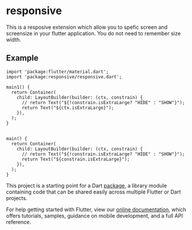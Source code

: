 # responsive

This is a resposive extension which allow you to spefic screen and screensize in your flutter application. You do not need to remember size width.

## Example

```
import 'package:flutter/material.dart';
import 'package:responsive/responsive.dart';

main1() {
  return Container(
    child: LayoutBuilder(builder: (ctx, constrain) {
      // return Text("${!constrain.isExtraLarge? "HIDE" : "SHOW"}");
      return Text("${ctx.isExtraLarge}");
    }),
  );
}


main() {
  return Container(
    child: LayoutBuilder(builder: (ctx, constrain) {
      // return Text("${!constrain.isExtraLarge? "HIDE" : "SHOW"}");
      return Text("${constrain.isExtraLarge}");
    }),
  );
}

```

This project is a starting point for a Dart
[package](https://flutter.dev/developing-packages/),
a library module containing code that can be shared easily across
multiple Flutter or Dart projects.

For help getting started with Flutter, view our 
[online documentation](https://flutter.dev/docs), which offers tutorials, 
samples, guidance on mobile development, and a full API reference.
